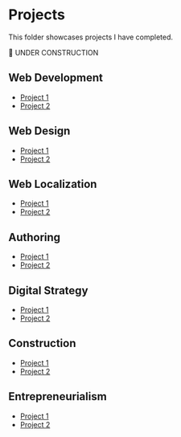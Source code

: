 # Projects
This folder showcases projects I have completed.

🚧 UNDER CONSTRUCTION 

## Web Development
* [Project 1](project_1)
* [Project 2](project_2)
## Web Design
* [Project 1](project_1)
* [Project 2](project_2)
## Web Localization
* [Project 1](project_1)
* [Project 2](project_2)
## Authoring
* [Project 1](project_1)
* [Project 2](project_2)
## Digital Strategy
* [Project 1](project_1)
* [Project 2](project_2)
## Construction
* [Project 1](project_1)
* [Project 2](project_2)
## Entrepreneurialism 
* [Project 1](project_1)
* [Project 2](project_2)





